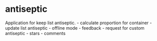 # antiseptic
Application for keep list antiseptic. - calculate proportion for container - update list antiseptic - offline mode - feedback  - request for custom antiseptic  - stars - comments
